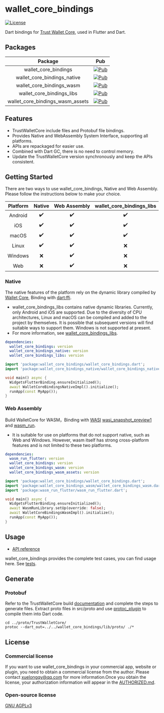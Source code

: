 # wallet_core_bindings
[![License](https://img.shields.io/badge/license-AGPLv3-blue)](https://pub.dev/packages/wallet_core_bindings)

Dart bindings for [Trust Wallet Core](https://github.com/trustwallet/wallet-core), used in Flutter and Dart.

## Packages
|             Package              |                                                                Pub                                                                 |
|:--------------------------------:|:----------------------------------------------------------------------------------------------------------------------------------:|
|       wallet_core_bindings       |             [![Pub](https://img.shields.io/pub/v/wallet_core_bindings)](https://pub.dev/packages/wallet_core_bindings)             |
|   wallet_core_bindings_native    |      [![Pub](https://img.shields.io/pub/v/wallet_core_bindings_native)](https://pub.dev/packages/wallet_core_bindings_native)      |
|    wallet_core_bindings_wasm     |        [![Pub](https://img.shields.io/pub/v/wallet_core_bindings_wasm)](https://pub.dev/packages/wallet_core_bindings_wasm)        |
|    wallet_core_bindings_libs     |        [![Pub](https://img.shields.io/pub/v/wallet_core_bindings_libs)](https://pub.dev/packages/wallet_core_bindings_libs)        |
| wallet_core_bindings_wasm_assets | [![Pub](https://img.shields.io/pub/v/wallet_core_bindings_wasm_assets)](https://pub.dev/packages/wallet_core_bindings_wasm_assets) |

## Features

- TrustWalletCore include files and Protobuf file bindings.
- Provides Native and WebAssembly System Interface, supporting all platforms.
- APIs are repackaged for easier use.
- Combined with Dart GC, there is no need to control memory.
- Update the TrustWalletCore version synchronously and keep the APIs consistent.

## Getting Started
There are two ways to use wallet_core_bindings, Native and Web Assembly. Please follow the instructions below to make your choice.

| Platform | Native | Web Assembly | wallet_core_bindings_libs |
|:--------:|:------:|:------------:|:-------------------------:|
| Android  |   ✔️   |      ✔️      |            ✔️             |
|   iOS    |   ✔️   |      ✔️      |            ✔️             |
|  macOS   |   ✔️   |      ✔️      |            ✔️             |
|  Linux   |   ✔️   |      ✔️      |            ❌️             |
| Windows  |   ❌️   |      ✔️      |            ❌️             |
|   Web    |   ❌️   |      ✔️      |            ❌️             |

### Native
The native features of the platform rely on the dynamic library compiled by [Wallet Core](https://github.com/trustwallet/wallet-core), Binding with [dart:ffi](https://dart.dev/interop/c-interop).
* wallet_core_bindings_libs contains native dynamic libraries. Currently, only Android and iOS are supported. Due to the diversity of CPU architectures, Linux and macOS can be compiled and added to the project by themselves. It is possible that subsequent versions will find suitable ways to support them. Windows is not supported at present.
* For more information, see [wallet_core_bindings_libs](https://github.com/xuelongqy/wallet_core_bindings/tree/main/wallet_core_bindings_libs).
```yaml
dependencies:
  wallet_core_bindings: version
  wallet_core_bindings_native: version
  wallet_core_bindings_libs: version
```
```dart
import 'package:wallet_core_bindings/wallet_core_bindings.dart';
import 'package:wallet_core_bindings_native/wallet_core_bindings_native.dart';

void main() async {
  WidgetsFlutterBinding.ensureInitialized();
  await WalletCoreBindingsNativeImpl().initialize();
  runApp(const MyApp());
}
```
### Web Assembly
Build WalletCore for WASM，Binding with [WASI](https://github.com/WebAssembly/WASI) [wasi_snapshot_preview1](https://github.com/WebAssembly/WASI/blob/main/legacy/preview1/docs.md) and [wasm_run](https://github.com/juancastillo0/wasm_run).
* It is suitable for use on platforms that do not support native, such as Web and Windows. However, wasm itself has strong cross-platform features and is not limited to these two platforms.
```yaml
dependencies:
  wasm_run_flutter: version
  wallet_core_bindings: version
  wallet_core_bindings_wasm: version
  wallet_core_bindings_wasm_assets: version
```
```dart
import 'package:wallet_core_bindings/wallet_core_bindings.dart';
import 'package:wallet_core_bindings_wasm/wallet_core_bindings_wasm.dart';
import 'package:wasm_run_flutter/wasm_run_flutter.dart';

void main() async {
  WidgetsFlutterBinding.ensureInitialized();
  await WasmRunLibrary.setUp(override: false);
  await WalletCoreBindingsWasmImpl().initialize();
  runApp(const MyApp());
}
```

## Usage
* [API reference](https://pub.dev/documentation/wallet_core_bindings/latest/wallet_core_bindings/)

wallet_core_bindings provides the complete test cases, you can find usage here. See [tests](https://github.com/xuelongqy/wallet_core_bindings/tree/main/wallet_core_bindings/example/test). 

## Generate

### Protobuf
Refer to the TrustWalletCore build [documentation](https://developer.trustwallet.com/developer/wallet-core/developing-the-library/building) and complete the steps to generate files. Extract proto files in src/proto and use [protoc_plugin](https://pub.dev/packages/protoc_plugin) to compile them into Dart code.

```shell
cd ../proto/TrustWalletCore/
protoc --dart_out=../../wallet_core_bindings/lib/proto/ ./*
```

## License

### Commercial license
If you want to use wallet_core_bindings in your commercial app, website or plugin, you need to obtain a commercial license from the author. Please contact [xuelongqy@qq.com](mailto:xuelongqy@qq.com) for more information.Once you obtain the license, your authorization information will appear in the [AUTHORIZED.md](https://github.com/xuelongqy/wallet_core_bindings/blob/main/AUTHORIZED.md).

### Open-source license
[GNU AGPLv3](https://github.com/xuelongqy/wallet_core_bindings/blob/main/LICENSE)
